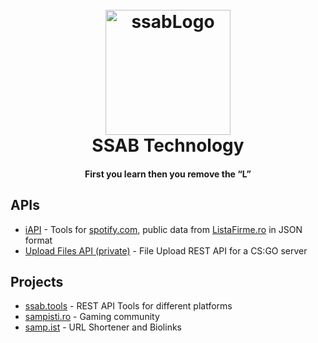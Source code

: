 
<h1 align="center">
  <br>
  <a href="https://github.com/SSAB-Technology"><img src="https://i.imgur.com/Fx209dF.png" alt="ssabLogo" width="200"></a>
  <br>
  SSAB Technology
  <br>
</h1>

<h4 align="center">First you learn then you remove the “L”</h4>

## APIs

* [iAPI](https://api.ssab.tools) - Tools for [spotify.com](https://spotify.com), public data from [ListaFirme.ro](https://listafirme.ro) in JSON format
* [Upload Files API (private)](https://upload.ssab.tools) - File Upload REST API for a CS:GO server

## Projects

* [ssab.tools](https://ssab.tools) - REST API Tools for different platforms
* [sampisti.ro](https://sampisti.ro) - Gaming community
* [samp.ist](https://samp.ist) - URL Shortener and Biolinks
